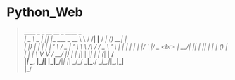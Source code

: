 # Python_Web
>  ____        _   _                  __        __   _          ____       _     _<br>
> |  _ \ _   _| |_| |__   ___  _ __   \ \      / /__| |__      / ___|_   _(_) __| | ___<br>
> | |_) | | | | __| '_ \ / _ \| '_ \   \ \ /\ / / _ \ '_ \    | |  _| | | | |/ _` |/ _ \<br>
> |  __/| |_| | |_| | | | (_) | | | |   \ V  V /  __/ |_) |   | |_| | |_| | | (_| |  __/<br>
> |_|    \__, |\__|_| |_|\___/|_| |_|    \_/\_/ \___|_.__/     \____|\__,_|_|\__,_|\___|<br>
       |___/
